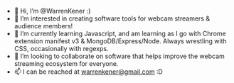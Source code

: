 - 👋 Hi, I’m @WarrenKener :) 
- 👀 I’m interested in creating software tools for webcam streamers & audience members!
- 🌱 I’m currently learning Javascript, and am learning as I go with Chrome extension manifest v3 & MongoDB/Express/Node. Always wrestling with CSS, occasionally with regexps.
- 💞️ I’m looking to collaborate on software that helps improve the webcam streaming ecosystem for everyone.
- 📫 I can be reached at warrenkener@gmail.com :D

<!---
WarrenKener/WarrenKener is a ✨ special ✨ repository because its `README.md` (this file) appears on your GitHub profile.
You can click the Preview link to take a look at your changes.
--->
